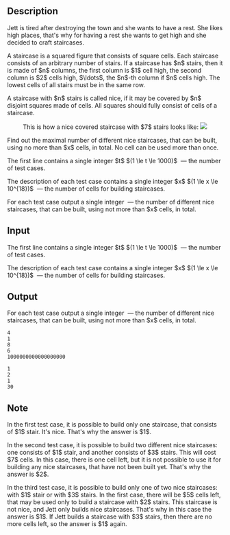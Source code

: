## Description

<div><p>Jett is tired after destroying the town and she wants to have a rest. She likes high places, that's why for having a rest she wants to get high and she decided to craft staircases.</p><p>A staircase is a squared figure that consists of square cells. Each staircase consists of an arbitrary number of stairs. If a staircase has $n$ stairs, then it is made of $n$ columns, the first column is $1$ cell high, the second column is $2$ cells high, $\ldots$, the $n$-th column if $n$ cells high. The lowest cells of all stairs must be in the same row.</p><p>A staircase with $n$ stairs is called nice, if it may be covered by $n$ <span class="tex-font-style-bf">disjoint</span> squares made of cells. All squares should fully consist of cells of a staircase.</p><center> This is how a nice covered staircase with $7$ stairs looks like: <img class="tex-graphics" src="file://e8bbYz8e.png" style="max-width: 100.0%;max-height: 100.0%;"> </center><p>Find out the maximal number of <span class="tex-font-style-bf">different</span> nice staircases, that can be built, using no more than $x$ cells, <span class="tex-font-style-bf">in total</span>. No cell can be used more than once.</p></div><div class="input-specification"><p>The first line contains a single integer $t$ $(1 \le t \le 1000)$ &nbsp;— the number of test cases.</p><p>The description of each test case contains a single integer $x$ $(1 \le x \le 10^{18})$ &nbsp;— the number of cells for building staircases.</p></div><div class="output-specification"><p>For each test case output a single integer &nbsp;— the number of different nice staircases, that can be built, using not more than $x$ cells, in total.</p></div>

## Input

<p>The first line contains a single integer $t$ $(1 \le t \le 1000)$ &nbsp;— the number of test cases.</p><p>The description of each test case contains a single integer $x$ $(1 \le x \le 10^{18})$ &nbsp;— the number of cells for building staircases.</p>

## Output

<p>For each test case output a single integer &nbsp;— the number of different nice staircases, that can be built, using not more than $x$ cells, in total.</p>





```input1
4
1
8
6
1000000000000000000
```




```output1
1
2
1
30
```



## Note

<p>In the first test case, it is possible to build only one staircase, that consists of $1$ stair. It's nice. That's why the answer is $1$.</p><p>In the second test case, it is possible to build two different nice staircases: one consists of $1$ stair, and another consists of $3$ stairs. This will cost $7$ cells. In this case, there is one cell left, but it is not possible to use it for building any nice staircases, that have not been built yet. That's why the answer is $2$.</p><p>In the third test case, it is possible to build only one of two nice staircases: with $1$ stair or with $3$ stairs. In the first case, there will be $5$ cells left, that may be used only to build a staircase with $2$ stairs. This staircase is not nice, and Jett only builds nice staircases. That's why in this case the answer is $1$. If Jett builds a staircase with $3$ stairs, then there are no more cells left, so the answer is $1$ again.</p>
